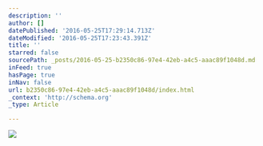 ```yaml
---
description: ''
author: []
datePublished: '2016-05-25T17:29:14.713Z'
dateModified: '2016-05-25T17:23:43.391Z'
title: ''
starred: false
sourcePath: _posts/2016-05-25-b2350c86-97e4-42eb-a4c5-aaac89f1048d.md
inFeed: true
hasPage: true
inNav: false
url: b2350c86-97e4-42eb-a4c5-aaac89f1048d/index.html
_context: 'http://schema.org'
_type: Article

---
```

![](https://the-grid-user-content.s3-us-west-2.amazonaws.com/5e477826-384e-4c27-8c1f-126b059e085d.jpg)